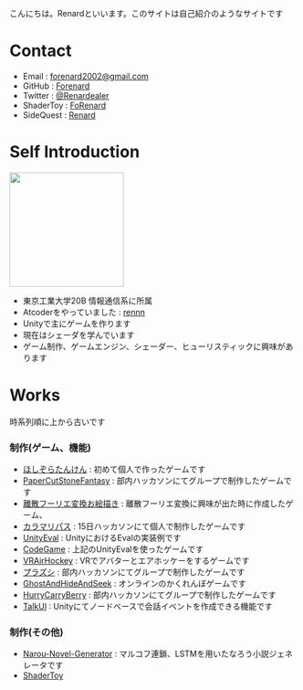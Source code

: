 こんにちは。Renardといいます。このサイトは自己紹介のようなサイトです
# Contact

- Email : forenard2002@gmail.com
- GitHub : [Forenard](https://github.com/Forenard)
- Twitter : [@Renardealer](https://twitter.com/Renardealer)
- ShaderToy : [FoRenard](https://www.shadertoy.com/user/FoRenard)
- SideQuest : [Renard](https://sidequestvr.com/user/735125)

# Self Introduction

<img src="https://user-images.githubusercontent.com/64544361/118407508-06419400-b6bc-11eb-8f27-6c1672a27185.png" width="200">


- 東京工業大学20B 情報通信系に所属
- Atcoderをやっていました : [rennn](https://atcoder.jp/users/rennn)
- Unityで主にゲームを作ります
- 現在はシェーダを学んでいます
- ゲーム制作、ゲームエンジン、シェーダー、ヒューリスティックに興味があります

# Works

時系列順に上から古いです

### 制作(ゲーム、機能)

- [ほしぞらたんけん](https://github.com/Forenard/Exploring-the-Starry-Sky) : 初めて個人で作ったゲームです
- [PaperCutStoneFantasy](https://github.com/Forenard/PaperCutStoneFantasy) : 部内ハッカソンにてグループで制作したゲームです
- [離散フーリエ変換お絵描き](https://github.com/Forenard/DFT_FourierDrawer) : 離散フーリエ変換に興味が出た時に作成したゲーム、
- [カラマリパス](https://unityroom.com/games/calamaripath) : 15日ハッカソンにて個人で制作したゲームです
- [UnityEval](https://github.com/Forenard/Unity_Eval_Expamle) : UnityにおけるEvalの実装例です
- [CodeGame](https://github.com/Forenard/CodeGame_exe) : 上記のUnityEvalを使ったゲームです
- [VRAirHockey](https://sidequestvr.com/app/4261/vrairhockey) : VRでアバターとエアホッケーをするゲームです
- [プラズシ](http://purazushi.trap.games/) : 部内ハッカソンにてグループで制作したゲームです
- [GhostAndHideAndSeek](https://unityroom.com/games/gahas) : オンラインのかくれんぼゲームです
- [HurryCarryBerry](https://drive.google.com/drive/folders/13GFZ4gnL8uZ6hw0WM67ZUOiNMjdjViKu) : 部内ハッカソンにてグループで制作したゲームです
- [TalkUI](https://github.com/Forenard/Unity-TalkUI) : Unityにてノードベースで会話イベントを作成できる機能です

### 制作(その他)
- [Narou-Novel-Generator](https://github.com/Forenard/Narou-Novel-Generator) : マルコフ連鎖、LSTMを用いたなろう小説ジェネレータです
- [ShaderToy](https://www.shadertoy.com/user/FoRenard)
